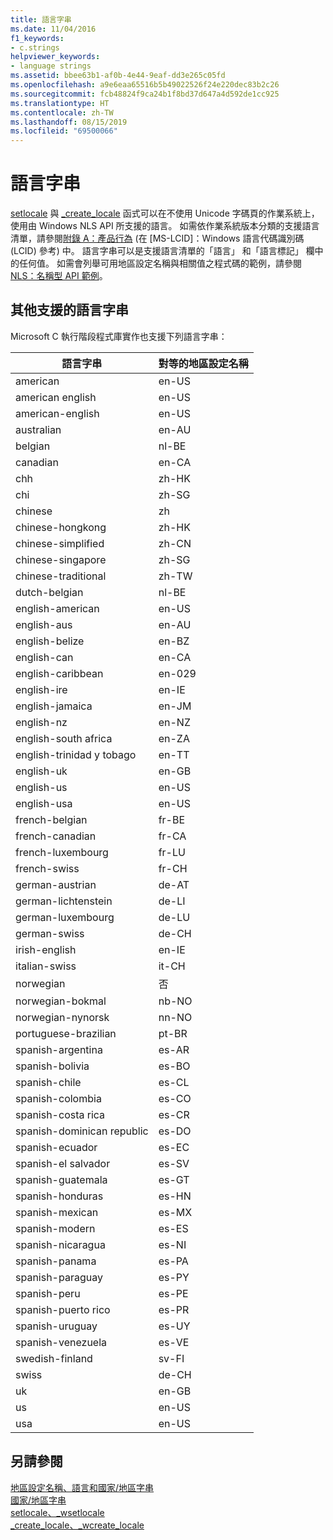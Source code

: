 ```yaml
---
title: 語言字串
ms.date: 11/04/2016
f1_keywords:
- c.strings
helpviewer_keywords:
- language strings
ms.assetid: bbee63b1-af0b-4e44-9eaf-dd3e265c05fd
ms.openlocfilehash: a9e6eaa65516b5b49022526f24e220dec83b2c26
ms.sourcegitcommit: fcb48824f9ca24b1f8bd37d647a4d592de1cc925
ms.translationtype: HT
ms.contentlocale: zh-TW
ms.lasthandoff: 08/15/2019
ms.locfileid: "69500066"
---
```

# <a name="language-strings"></a>語言字串

[setlocale](../c-runtime-library/reference/setlocale-wsetlocale.md) 與 [_create_locale](../c-runtime-library/reference/create-locale-wcreate-locale.md) 函式可以在不使用 Unicode 字碼頁的作業系統上，使用由 Windows NLS API 所支援的語言。 如需依作業系統版本分類的支援語言清單，請參閱[附錄 A：產品行為](https://msdn.microsoft.com/library/cc233982.aspx) (在 [MS-LCID]：Windows 語言代碼識別碼 (LCID) 參考) 中。 語言字串可以是支援語言清單的「語言」  和「語言標記」  欄中的任何值。 如需會列舉可用地區設定名稱與相關值之程式碼的範例，請參閱 [NLS：名稱型 API 範例](/windows/win32/intl/nls--name-based-apis-sample)。

## <a name="additional-supported-language-strings"></a>其他支援的語言字串

Microsoft C 執行階段程式庫實作也支援下列語言字串：

|語言字串|對等的地區設定名稱|
|---------------------|----------------------------|
|american|en-US|
|american english|en-US|
|american-english|en-US|
|australian|en-AU|
|belgian|nl-BE|
|canadian|en-CA|
|chh|zh-HK|
|chi|zh-SG|
|chinese|zh|
|chinese-hongkong|zh-HK|
|chinese-simplified|zh-CN|
|chinese-singapore|zh-SG|
|chinese-traditional|zh-TW|
|dutch-belgian|nl-BE|
|english-american|en-US|
|english-aus|en-AU|
|english-belize|en-BZ|
|english-can|en-CA|
|english-caribbean|en-029|
|english-ire|en-IE|
|english-jamaica|en-JM|
|english-nz|en-NZ|
|english-south africa|en-ZA|
|english-trinidad y tobago|en-TT|
|english-uk|en-GB|
|english-us|en-US|
|english-usa|en-US|
|french-belgian|fr-BE|
|french-canadian|fr-CA|
|french-luxembourg|fr-LU|
|french-swiss|fr-CH|
|german-austrian|de-AT|
|german-lichtenstein|de-LI|
|german-luxembourg|de-LU|
|german-swiss|de-CH|
|irish-english|en-IE|
|italian-swiss|it-CH|
|norwegian|否|
|norwegian-bokmal|nb-NO|
|norwegian-nynorsk|nn-NO|
|portuguese-brazilian|pt-BR|
|spanish-argentina|es-AR|
|spanish-bolivia|es-BO|
|spanish-chile|es-CL|
|spanish-colombia|es-CO|
|spanish-costa rica|es-CR|
|spanish-dominican republic|es-DO|
|spanish-ecuador|es-EC|
|spanish-el salvador|es-SV|
|spanish-guatemala|es-GT|
|spanish-honduras|es-HN|
|spanish-mexican|es-MX|
|spanish-modern|es-ES|
|spanish-nicaragua|es-NI|
|spanish-panama|es-PA|
|spanish-paraguay|es-PY|
|spanish-peru|es-PE|
|spanish-puerto rico|es-PR|
|spanish-uruguay|es-UY|
|spanish-venezuela|es-VE|
|swedish-finland|sv-FI|
|swiss|de-CH|
|uk|en-GB|
|us|en-US|
|usa|en-US|

## <a name="see-also"></a>另請參閱

[地區設定名稱、語言和國家/地區字串](../c-runtime-library/locale-names-languages-and-country-region-strings.md)<br/>
[國家/地區字串](../c-runtime-library/country-region-strings.md)<br/>
[setlocale、_wsetlocale](../c-runtime-library/reference/setlocale-wsetlocale.md)<br/>
[_create_locale、_wcreate_locale](../c-runtime-library/reference/create-locale-wcreate-locale.md)
